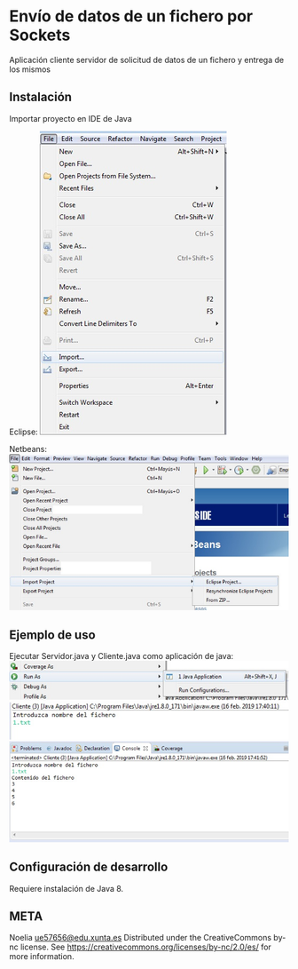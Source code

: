 # Envío de datos de un fichero por Sockets
Aplicación cliente servidor de solicitud de datos de un fichero y entrega de los mismos

## Instalación 
Importar proyecto en IDE de Java

Eclipse:
![ImportaciónEclipse](../1.jpg)

Netbeans:  
![ImportaciónEclipse](../2.jpg)


## Ejemplo de uso   
Ejecutar Servidor.java y Cliente.java como aplicación de java: 
![Execute](../3.jpg)  
![Execute](../4.jpg)  
![Execute](../5.jpg)  


## Configuración de desarrollo
Requiere instalación de Java 8.

## META
Noelia  ue57656@edu.xunta.es
Distributed under the CreativeCommons by-nc license. See https://creativecommons.org/licenses/by-nc/2.0/es/  for more information.
